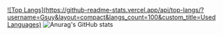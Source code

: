 
 
[![Top Langs](https://github-readme-stats.vercel.app/api/top-langs/?username=Gsuy&layout=compact&langs_count=100&custom_title=Used Languages)](https://github.com/anuraghazra/github-readme-stats) 
![Anurag's GitHub stats](https://github-readme-stats.vercel.app/api?username=Gsuy&show_icons=true&theme=tokyonight)
